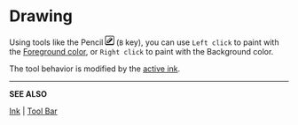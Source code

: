 # Drawing

Using tools like the Pencil ![Pencil tool icon](tools/pencil-tool.png) (`B` key),
you can use `Left click` to paint with the [Foreground color](color-bar.md), or `Right click`
to paint with the Background color.

The tool behavior is modified by the [active ink](ink.md).

---

**SEE ALSO**

[Ink](ink.md) |
[Tool Bar](tool-bar.md)
